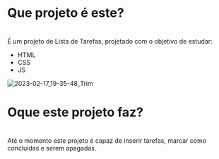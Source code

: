 # Que projeto é este? <h1>
  É um projeto de Lista de Tarefas, projetado com o objetivo de estudar:
  * HTML
  * CSS
  * JS
  
![2023-02-17_19-35-48_Trim](https://user-images.githubusercontent.com/87654640/219815638-b3809000-99b5-459f-b540-d5a86851773e.gif)

# Oque este projeto faz? <h1>

Até o momento este projeto é capaz de inserir tarefas, marcar como concluídas e serem apagadas.
